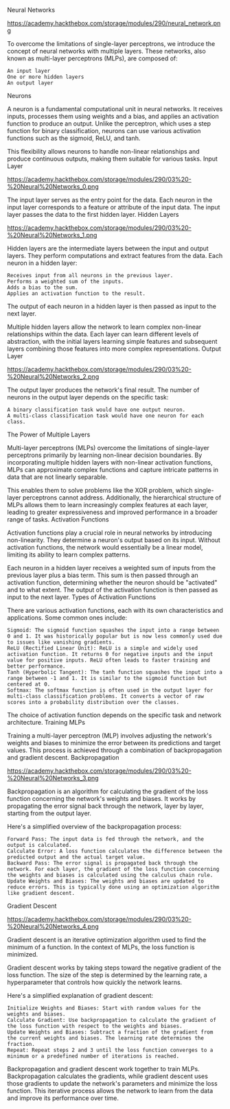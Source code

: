 Neural Networks

https://academy.hackthebox.com/storage/modules/290/neural_network.png

To overcome the limitations of single-layer perceptrons, we introduce the concept of neural networks with multiple layers. These networks, also known as multi-layer perceptrons (MLPs), are composed of:

    An input layer
    One or more hidden layers
    An output layer

Neurons

A neuron is a fundamental computational unit in neural networks. It receives inputs, processes them using weights and a bias, and applies an activation function to produce an output. Unlike the perceptron, which uses a step function for binary classification, neurons can use various activation functions such as the sigmoid, ReLU, and tanh.

This flexibility allows neurons to handle non-linear relationships and produce continuous outputs, making them suitable for various tasks.
Input Layer

https://academy.hackthebox.com/storage/modules/290/03%20-%20Neural%20Networks_0.png

The input layer serves as the entry point for the data. Each neuron in the input layer corresponds to a feature or attribute of the input data. The input layer passes the data to the first hidden layer.
Hidden Layers

https://academy.hackthebox.com/storage/modules/290/03%20-%20Neural%20Networks_1.png

Hidden layers are the intermediate layers between the input and output layers. They perform computations and extract features from the data. Each neuron in a hidden layer:

    Receives input from all neurons in the previous layer.
    Performs a weighted sum of the inputs.
    Adds a bias to the sum.
    Applies an activation function to the result.

The output of each neuron in a hidden layer is then passed as input to the next layer.

Multiple hidden layers allow the network to learn complex non-linear relationships within the data. Each layer can learn different levels of abstraction, with the initial layers learning simple features and subsequent layers combining those features into more complex representations.
Output Layer

https://academy.hackthebox.com/storage/modules/290/03%20-%20Neural%20Networks_2.png

The output layer produces the network's final result. The number of neurons in the output layer depends on the specific task:

    A binary classification task would have one output neuron.
    A multi-class classification task would have one neuron for each class.

The Power of Multiple Layers

Multi-layer perceptrons (MLPs) overcome the limitations of single-layer perceptrons primarily by learning non-linear decision boundaries. By incorporating multiple hidden layers with non-linear activation functions, MLPs can approximate complex functions and capture intricate patterns in data that are not linearly separable.

This enables them to solve problems like the XOR problem, which single-layer perceptrons cannot address. Additionally, the hierarchical structure of MLPs allows them to learn increasingly complex features at each layer, leading to greater expressiveness and improved performance in a broader range of tasks.
Activation Functions

Activation functions play a crucial role in neural networks by introducing non-linearity. They determine a neuron's output based on its input. Without activation functions, the network would essentially be a linear model, limiting its ability to learn complex patterns.

Each neuron in a hidden layer receives a weighted sum of inputs from the previous layer plus a bias term. This sum is then passed through an activation function, determining whether the neuron should be "activated" and to what extent. The output of the activation function is then passed as input to the next layer.
Types of Activation Functions

There are various activation functions, each with its own characteristics and applications. Some common ones include:

    Sigmoid: The sigmoid function squashes the input into a range between 0 and 1. It was historically popular but is now less commonly used due to issues like vanishing gradients.
    ReLU (Rectified Linear Unit): ReLU is a simple and widely used activation function. It returns 0 for negative inputs and the input value for positive inputs. ReLU often leads to faster training and better performance.
    Tanh (Hyperbolic Tangent): The tanh function squashes the input into a range between -1 and 1. It is similar to the sigmoid function but centered at 0.
    Softmax: The softmax function is often used in the output layer for multi-class classification problems. It converts a vector of raw scores into a probability distribution over the classes.

The choice of activation function depends on the specific task and network architecture.
Training MLPs

Training a multi-layer perceptron (MLP) involves adjusting the network's weights and biases to minimize the error between its predictions and target values. This process is achieved through a combination of backpropagation and gradient descent.
Backpropagation

https://academy.hackthebox.com/storage/modules/290/03%20-%20Neural%20Networks_3.png

Backpropagation is an algorithm for calculating the gradient of the loss function concerning the network's weights and biases. It works by propagating the error signal back through the network, layer by layer, starting from the output layer.

Here's a simplified overview of the backpropagation process:

    Forward Pass: The input data is fed through the network, and the output is calculated.
    Calculate Error: A loss function calculates the difference between the predicted output and the actual target value.
    Backward Pass: The error signal is propagated back through the network. For each layer, the gradient of the loss function concerning the weights and biases is calculated using the calculus chain rule.
    Update Weights and Biases: The weights and biases are updated to reduce errors. This is typically done using an optimization algorithm like gradient descent.

Gradient Descent

https://academy.hackthebox.com/storage/modules/290/03%20-%20Neural%20Networks_4.png

Gradient descent is an iterative optimization algorithm used to find the minimum of a function. In the context of MLPs, the loss function is minimized.

Gradient descent works by taking steps toward the negative gradient of the loss function. The size of the step is determined by the learning rate, a hyperparameter that controls how quickly the network learns.

Here's a simplified explanation of gradient descent:

    Initialize Weights and Biases: Start with random values for the weights and biases.
    Calculate Gradient: Use backpropagation to calculate the gradient of the loss function with respect to the weights and biases.
    Update Weights and Biases: Subtract a fraction of the gradient from the current weights and biases. The learning rate determines the fraction.
    Repeat: Repeat steps 2 and 3 until the loss function converges to a minimum or a predefined number of iterations is reached.

Backpropagation and gradient descent work together to train MLPs. Backpropagation calculates the gradients, while gradient descent uses those gradients to update the network's parameters and minimize the loss function. This iterative process allows the network to learn from the data and improve its performance over time.


